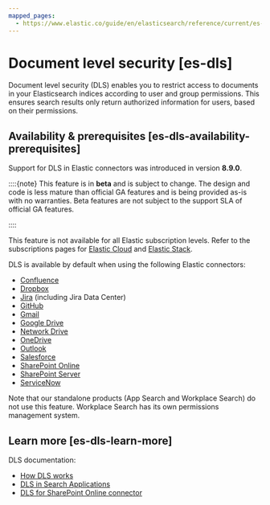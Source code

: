 ```yaml
---
mapped_pages:
  - https://www.elastic.co/guide/en/elasticsearch/reference/current/es-dls.html
---
```


# Document level security [es-dls]

Document level security (DLS) enables you to restrict access to documents in your Elasticsearch indices according to user and group permissions. This ensures search results only return authorized information for users, based on their permissions.


## Availability & prerequisites [es-dls-availability-prerequisites]

Support for DLS in Elastic connectors was introduced in version **8.9.0**.

::::{note}
This feature is in **beta** and is subject to change. The design and code is less mature than official GA features and is being provided as-is with no warranties. Beta features are not subject to the support SLA of official GA features.

::::


This feature is not available for all Elastic subscription levels. Refer to the subscriptions pages for [Elastic Cloud](https://www.elastic.co/subscriptions/cloud) and [Elastic Stack](https://www.elastic.co/subscriptions).

DLS is available by default when using the following Elastic connectors:

* [Confluence](/reference/ingestion-tools/search-connectors/es-connectors-confluence.md)
* [Dropbox](/reference/ingestion-tools/search-connectors/es-connectors-dropbox.md)
* [Jira](/reference/ingestion-tools/search-connectors/es-connectors-jira.md) (including Jira Data Center)
* [GitHub](/reference/ingestion-tools/search-connectors/es-connectors-github.md)
* [Gmail](/reference/ingestion-tools/search-connectors/es-connectors-gmail.md)
* [Google Drive](/reference/ingestion-tools/search-connectors/es-connectors-google-drive.md)
* [Network Drive](/reference/ingestion-tools/search-connectors/es-connectors-network-drive.md)
* [OneDrive](/reference/ingestion-tools/search-connectors/es-connectors-onedrive.md)
* [Outlook](/reference/ingestion-tools/search-connectors/es-connectors-outlook.md)
* [Salesforce](/reference/ingestion-tools/search-connectors/es-connectors-salesforce.md)
* [SharePoint Online](/reference/ingestion-tools/search-connectors/es-connectors-sharepoint-online.md)
* [SharePoint Server](/reference/ingestion-tools/search-connectors/es-connectors-sharepoint.md)
* [ServiceNow](/reference/ingestion-tools/search-connectors/es-connectors-servicenow.md)

Note that our standalone products (App Search and Workplace Search) do not use this feature. Workplace Search has its own permissions management system.


## Learn more [es-dls-learn-more]

DLS documentation:

* [How DLS works](/reference/ingestion-tools/search-connectors/es-dls-overview.md)
* [DLS in Search Applications](/reference/ingestion-tools/search-connectors/es-dls-e2e-guide.md)
* [DLS for SharePoint Online connector](/reference/ingestion-tools/search-connectors/es-connectors-sharepoint-online.md#es-connectors-sharepoint-online-client-configuration)



